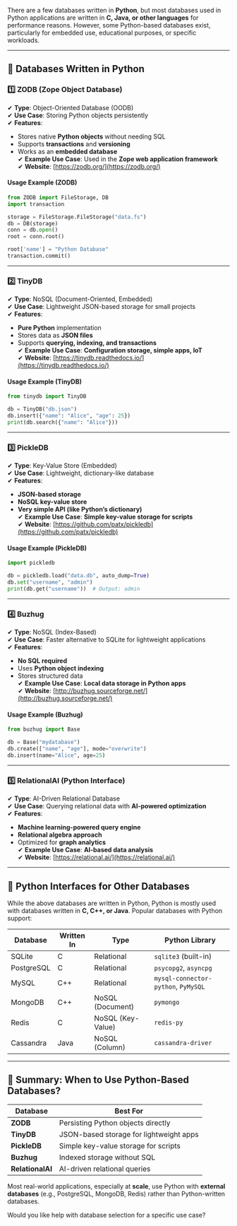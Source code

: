 There are a few databases written in **Python**, but most databases used in Python applications are written in **C, Java, or other languages** for performance reasons. However, some Python-based databases exist, particularly for embedded use, educational purposes, or specific workloads.  

---

## **🔹 Databases Written in Python**  

### **1️⃣ ZODB (Zope Object Database)**
✔ **Type**: Object-Oriented Database (OODB)  
✔ **Use Case**: Storing Python objects persistently  
✔ **Features**:  
   - Stores native **Python objects** without needing SQL  
   - Supports **transactions** and **versioning**  
   - Works as an **embedded database**  
✔ **Example Use Case**: Used in the **Zope web application framework**  
✔ **Website**: [https://zodb.org/](https://zodb.org/)  

#### **Usage Example (ZODB)**
```python
from ZODB import FileStorage, DB
import transaction

storage = FileStorage.FileStorage("data.fs")
db = DB(storage)
conn = db.open()
root = conn.root()

root['name'] = "Python Database"
transaction.commit()
```

---

### **2️⃣ TinyDB**
✔ **Type**: NoSQL (Document-Oriented, Embedded)  
✔ **Use Case**: Lightweight JSON-based storage for small projects  
✔ **Features**:  
   - **Pure Python** implementation  
   - Stores data as **JSON files**  
   - Supports **querying, indexing, and transactions**  
✔ **Example Use Case**: **Configuration storage, simple apps, IoT**  
✔ **Website**: [https://tinydb.readthedocs.io/](https://tinydb.readthedocs.io/)  

#### **Usage Example (TinyDB)**
```python
from tinydb import TinyDB

db = TinyDB("db.json")
db.insert({"name": "Alice", "age": 25})
print(db.search({"name": "Alice"}))
```

---

### **3️⃣ PickleDB**
✔ **Type**: Key-Value Store (Embedded)  
✔ **Use Case**: Lightweight, dictionary-like database  
✔ **Features**:  
   - **JSON-based storage**  
   - **NoSQL key-value store**  
   - **Very simple API (like Python’s dictionary)**  
✔ **Example Use Case**: **Simple key-value storage for scripts**  
✔ **Website**: [https://github.com/patx/pickledb](https://github.com/patx/pickledb)  

#### **Usage Example (PickleDB)**
```python
import pickledb

db = pickledb.load("data.db", auto_dump=True)
db.set("username", "admin")
print(db.get("username"))  # Output: admin
```

---

### **4️⃣ Buzhug**
✔ **Type**: NoSQL (Index-Based)  
✔ **Use Case**: Faster alternative to SQLite for lightweight applications  
✔ **Features**:  
   - **No SQL required**  
   - Uses **Python object indexing**  
   - Stores structured data  
✔ **Example Use Case**: **Local data storage in Python apps**  
✔ **Website**: [http://buzhug.sourceforge.net/](http://buzhug.sourceforge.net/)  

#### **Usage Example (Buzhug)**
```python
from buzhug import Base

db = Base("mydatabase")
db.create(["name", "age"], mode="overwrite")
db.insert(name="Alice", age=25)
```

---

### **5️⃣ RelationalAI (Python Interface)**
✔ **Type**: AI-Driven Relational Database  
✔ **Use Case**: Querying relational data with **AI-powered optimization**  
✔ **Features**:  
   - **Machine learning-powered query engine**  
   - **Relational algebra approach**  
   - Optimized for **graph analytics**  
✔ **Example Use Case**: **AI-based data analysis**  
✔ **Website**: [https://relational.ai/](https://relational.ai/)  

---

## **🔹 Python Interfaces for Other Databases**
While the above databases are written in Python, Python is mostly used with databases written in **C, C++, or Java**. Popular databases with Python support:  

| **Database** | **Written In** | **Type** | **Python Library** |
|-------------|---------------|----------|---------------------|
| SQLite | C | Relational | `sqlite3` (built-in) |
| PostgreSQL | C | Relational | `psycopg2`, `asyncpg` |
| MySQL | C++ | Relational | `mysql-connector-python`, `PyMySQL` |
| MongoDB | C++ | NoSQL (Document) | `pymongo` |
| Redis | C | NoSQL (Key-Value) | `redis-py` |
| Cassandra | Java | NoSQL (Column) | `cassandra-driver` |

---

## **🚀 Summary: When to Use Python-Based Databases?**
| **Database** | **Best For** |
|-------------|-------------|
| **ZODB** | Persisting Python objects directly |
| **TinyDB** | JSON-based storage for lightweight apps |
| **PickleDB** | Simple key-value storage for scripts |
| **Buzhug** | Indexed storage without SQL |
| **RelationalAI** | AI-driven relational queries |

Most real-world applications, especially at **scale**, use Python with **external databases** (e.g., PostgreSQL, MongoDB, Redis) rather than Python-written databases.

Would you like help with database selection for a specific use case?